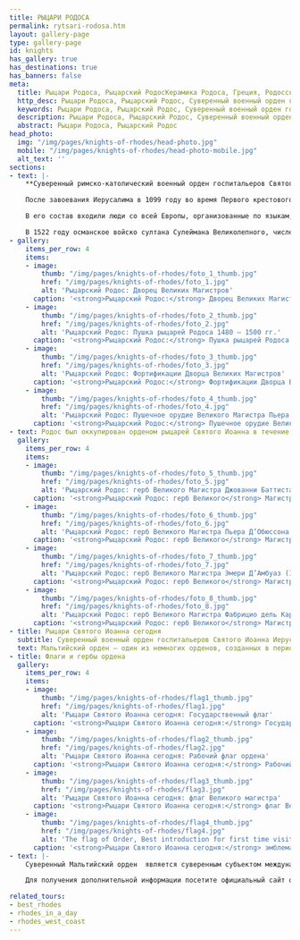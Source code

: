 ```yaml
---
title: РЫЦАРИ РОДОСА
permalink: rytsari-rodosa.htm
layout: gallery-page
type: gallery-page
id: knights
has_gallery: true
has_destinations: true
has_banners: false
meta:
  title: Рыцари Родоса, Рыцарский РодосКерамика Родоса, Греция, Родосская керамика
  http_desc: Рыцари Родоса, Рыцарский Родос, Суверенный военный орден госпитальеров Святого Иоанна Иерусалима, Родоса и Мальты, Рыцари, Родос, Греция
  keywords: Рыцари Родоса, Рыцарский Родос, Суверенный военный орден госпитальеров Святого Иоанна Иерусалима, Родоса и Мальты, Рыцари, Родос, Греция
  description: Рыцари Родоса, Рыцарский Родос, Суверенный военный орден госпитальеров Святого Иоанна Иерусалима, Родоса и Мальты, Рыцари, Родос, Греция
  abstract: Рыцари Родоса, Рыцарский Родос
head_photo:
  img: "/img/pages/knights-of-rhodes/head-photo.jpg"
  mobile: "/img/pages/knights-of-rhodes/head-photo-mobile.jpg"
  alt_text: ''
sections:
- text: |-
    **Суверенный римско-католический военный орден госпитальеров Святого Иоанна Иерусалимского** правил Родосом с 1310 по 1522 год н.э. Орден был основан в Иерусалиме рыцарями-госпитальерами в 1050 году н.э., основной с целью его было предоставление помощи паломникам на Святой Земле. Его девиз на латыни «Tuitio  Fidei  et  Obsequium  Pauperum», что означает «Защита веры и помощь бедным». Это старейший в мире сохранившийся рыцарский орден.

    После завоевания Иерусалима в 1099 году во время Первого крестового похода рыцари организовались в католический военный орден, согласно собственного устава. После того, как принадлежащие христианам территории Святой Земли перешли к мусульманам, орден некоторое время действовал с Кипра, а затем завоевал Родос, где правил более 200 лет.

    В его состав входили люди со всей Европы, организованные по языкам, на которых они говорили. Средневековый город на Родосе имеет семь ворот, за каждые из который был ответственен тот или иной язык (языковая группа ордена).

    В 1522 году османское войско султана Сулеймана Великолепного, численностью 100 000 человек осадили Родос. Рыцари успешно оборонялись в течение шести месяцев, но в конце концов потерпели поражение. Османы восхитились отвагой рыцарей и позволили им отплыть на Мальту.
- gallery:
    items_per_row: 4
    items:
    - image:
        thumb: "/img/pages/knights-of-rhodes/foto_1_thumb.jpg"
        href: "/img/pages/knights-of-rhodes/foto_1.jpg"
        alt: 'Рыцарский Родос: Дворец Великих Магистров'
      caption: '<strong>Рыцарский Родос:</strong> Дворец Великих Магистров'
    - image:
        thumb: "/img/pages/knights-of-rhodes/foto_2_thumb.jpg"
        href: "/img/pages/knights-of-rhodes/foto_2.jpg"
        alt: 'Рыцарский Родос: Пушка рыцарей Родоса 1480 – 1500 гг.'
      caption: '<strong>Рыцарский Родос:</strong> Пушка рыцарей Родоса 1480 – 1500 гг.'
    - image:
        thumb: "/img/pages/knights-of-rhodes/foto_3_thumb.jpg"
        href: "/img/pages/knights-of-rhodes/foto_3.jpg"
        alt: 'Рыцарский Родос: Фортификации Дворца Великих Магистров'
      caption: '<strong>Рыцарский Родос:</strong> Фортификации Дворца Великих Магистров'
    - image:
        thumb: "/img/pages/knights-of-rhodes/foto_4_thumb.jpg"
        href: "/img/pages/knights-of-rhodes/foto_4.jpg"
        alt: 'Рыцарский Родос: Пушечное орудие Великого Магистра Пьера Д’Обюссона'
      caption: '<strong>Рыцарский Родос:</strong> Пушечное орудие Великого Магистра Пьера Д’Обюссона'
- text: Родос был оккупирован орденом рыцарей Святого Иоанна в течение 213 лет, эти годы считаются одним из самых ярких и успешных периодов в истории острова. Рыцари оставили впечатляющие свидетельства своего пребывания на Родосе и придали городу  особый колорит, который до сих пор сохраняется в его неуязвимых стенах, воротах, зданиях, госпитале и величественном Дворце Магистров.  
  gallery:
    items_per_row: 4
    items:
    - image:
        thumb: "/img/pages/knights-of-rhodes/foto_5_thumb.jpg"
        href: "/img/pages/knights-of-rhodes/foto_5.jpg"
        alt: 'Рыцарский Родос: герб Великого Магистра Джованни Баттиста дельи Орсини (1467-1476) '
      caption: '<strong>Рыцарский Родос: герб Великого</strong> Магистра Джованни Баттиста дельи Орсини (1467-1476)'
    - image:
        thumb: "/img/pages/knights-of-rhodes/foto_6_thumb.jpg"
        href: "/img/pages/knights-of-rhodes/foto_6.jpg"
        alt: 'Рыцарский Родос: герб Великого Магистра Пьера Д’Обюссона (1476-1503)'
      caption: '<strong>Рыцарский Родос: герб Великого</strong> Магистра Пьера Д’Обюссона (1476-1503)'
    - image:
        thumb: "/img/pages/knights-of-rhodes/foto_7_thumb.jpg"
        href: "/img/pages/knights-of-rhodes/foto_7.jpg"
        alt: 'Рыцарский Родос: герб Великого Магистра Эмери Д’Амбуаз (1503-1512)'
      caption: '<strong>Рыцарский Родос: герб Великого</strong> Магистра Эмери Д’Амбуаз (1503-1512)'
    - image:
        thumb: "/img/pages/knights-of-rhodes/foto_8_thumb.jpg"
        href: "/img/pages/knights-of-rhodes/foto_8.jpg"
        alt: 'Рыцарский Родос: герб Великого Магистра Фабрицио дель Карретто (1513-1521)'
      caption: '<strong>Рыцарский Родос: герб Великого</strong> Магистра Фабрицио дель Карретто (1513-1521)'
- title: Рыцари Святого Иоанна сегодня
  subtitle: Суверенный военный орден госпитальеров Святого Иоанна Иерусалима, Родоса и Мальты (официальное название)
  text: Мальтийский орден – один из немногих орденов, созданных в период Средневековья и действующих до сих пор. Он также единственный, который одновременно является религиозным и суверенным. После потери Мальты орден окончательно обосновался в Риме в 1834 году, где ему со статусом экстерриториальности принадлежат Магистральный дворец на Виа Кондотти, 68 и Магистральная вилла на Авентинском холме. 
- title: Флаги и гербы ордена
  gallery:
    items_per_row: 4
    items:
    - image:
        thumb: "/img/pages/knights-of-rhodes/flag1_thumb.jpg"
        href: "/img/pages/knights-of-rhodes/flag1.jpg"
        alt: 'Рыцари Святого Иоанна сегодня: Государственный флаг'
      caption: '<strong>Рыцари Святого Иоанна сегодня:</strong> Государственный флаг'
    - image:
        thumb: "/img/pages/knights-of-rhodes/flag2_thumb.jpg"
        href: "/img/pages/knights-of-rhodes/flag2.jpg"
        alt: 'Рыцари Святого Иоанна сегодня: Рабочий флаг ордена'
      caption: '<strong>Рыцари Святого Иоанна сегодня:</strong> Рабочий флаг ордена'
    - image:
        thumb: "/img/pages/knights-of-rhodes/flag3_thumb.jpg"
        href: "/img/pages/knights-of-rhodes/flag3.jpg"
        alt: 'Рыцари Святого Иоанна сегодня: флаг Великого магистра'
      caption: '<strong>Рыцари Святого Иоанна сегодня:</strong> флаг Великого магистра'
    - image:
        thumb: "/img/pages/knights-of-rhodes/flag4_thumb.jpg"
        href: "/img/pages/knights-of-rhodes/flag4.jpg"
        alt: 'The flag of Order, Best introduction for first time visitors in Rhodes'
      caption: '<strong>Рыцари Святого Иоанна сегодня:</strong> эмблема Суверенного Мальтийского ордена на гербе'
- text: |-
    Суверенный Мальтийский орден  является суверенным субъектом международного права со своей собственной конституцией, паспортами, печатями и государственными учреждениями. Орден имеет дипломатические отношения со 104 странами, многие их которых не являются католическими, и миссии в крупных европейских странах, а также в европейских и международных организациях. Первоначальная миссия госпитальеров снова стала основным направлением деятельности ордена, ещё больше усилившись за последнее столетие**. Фра Джакомо Далла Торре был избран 80-м Великим Магистром Суверенного Мальтийского ордена 2 мая 2018 года.**

    Для получения дополнительной информации посетите официальный сайт ордена по адресу: <http://www.orderofmalta.int/>

related_tours:
- best_rhodes
- rhodes_in_a_day
- rhodes_west_coast
---
```


